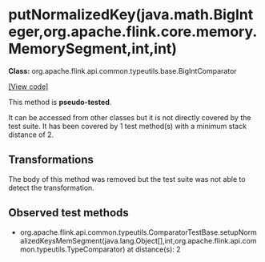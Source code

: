 # putNormalizedKey(java.math.BigInteger,org.apache.flink.core.memory.MemorySegment,int,int)

**Class:** org.apache.flink.api.common.typeutils.base.BigIntComparator

[[View code]](https://github.com/apache/flink/blob/740f711c4ec9c4b7cdefd01c9f64857c345a68a1/flink-core/src/main/java//org/apache/flink/api/common/typeutils/base/BigIntComparator.java#L75)

This method is **pseudo-tested**.


It can be accessed from other classes but it is not directly covered by the test suite. 
It has been covered by 1 test method(s) with a minimum stack distance of 2.

## Transformations

The body of this method was removed but the test suite was not able to detect the transformation.



## Observed test methods

* org.apache.flink.api.common.typeutils.ComparatorTestBase.setupNormalizedKeysMemSegment(java.lang.Object[],int,org.apache.flink.api.common.typeutils.TypeComparator) at distance(s): 2

